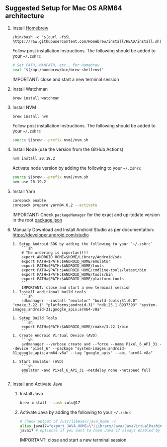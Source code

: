 ## Suggested Setup for Mac OS ARM64 architecture

1.  Install [Homebrew](https://brew.sh/)

    ```
    /bin/bash -c "$(curl -fsSL https://raw.githubusercontent.com/Homebrew/install/HEAD/install.sh)"
    ```

    Follow post installation instructions. The following should be added to your `~/.zshrc`

    ```sh
    # Set PATH, MANPATH, etc., for Homebrew.
    eval "$(/opt/homebrew/bin/brew shellenv)"
    ```

    IMPORTANT: close and start a new terminal session

2.  Install Watchman

    ```
    brew install watchman
    ```

3.  Install NVM
    ```
    brew install nvm
    ```
    Follow post installation instructions. The following should be added to your `~/.zshrc`
    ```sh
    source $(brew --prefix nvm)/nvm.sh
    ```
4.  Install Node (use the version from the GitHub Actions)

    ```sh
    nvm install 20.19.2
    ```

    Activate node version by adding the following to your `~/.zshrc`

    ```sh
    source $(brew --prefix nvm)/nvm.sh
    nvm use 20.19.2
    ```

5.  Install Yarn
    ```sh
    corepack enable
    corepack prepare yarn@4.0.2 --activate
    ```
    IMPORTANT: Check `packageManager` for the exact and up-todate version in the root [package.json](./package.json)
6.  Manually Download and Install Android Studio as per documentation:
    https://developer.android.com/studio

        1. Setup Android SDK by adding the following to your `~/.zshrc`
            ```sh
            # The ordering is important!!!
            export ANDROID_HOME=$HOME/Library/Android/sdk
            export PATH=$PATH:$ANDROID_HOME/emulator
            export PATH=$PATH:$ANDROID_HOME/tools
            export PATH=$PATH:$ANDROID_HOME/cmdline-tools/latest/bin
            export PATH=$PATH:$ANDROID_HOME/tools/bin
            export PATH=$PATH:$ANDROID_HOME/platform-tools
            ```
            IMPORTANT: close and start a new terminal session
        1. Install additional build tools
            ```sh
            sdkmanager --install "emulator" "build-tools;31.0.0" "cmake;3.22.1" "platforms;android-31" "ndk;25.1.8937393" "system-images;android-31;google_apis;arm64-v8a"
            ```
        1. Setup Build Tools
            ```sh
            export PATH=$PATH:$ANDROID_HOME/cmake/3.22.1/bin
            ```
        1. Create Android Virtual Device (AVD)
            ```sh
            avdmanager --verbose create avd --force --name Pixel_6_API_31 --device "pixel_6" --package "system-images;android-31;google_apis;arm64-v8a" --tag "google_apis" --abi "arm64-v8a"
            ```
        1. Start Emulator (AVD)
            ```sh
            emulator -avd Pixel_6_API_31 -netdelay none -netspeed full
            ```

7.  Install and Activate Java
    1. Install Java
       ```sh
       brew install --cask zulu@17
       ```
    1. Activate Java by adding the following to your `~/.zshrc`
       ```sh
       # check output of /usr/libexec/java_home -V
       alias java17="export JAVA_HOME=\"/Library/Java/JavaVirtualMachines/zulu-17.jdk/Contents/Home\""
       java17 # optional if you want to have Java 17 always enabled by default
       ```
       IMPORTANT: close and start a new terminal session
